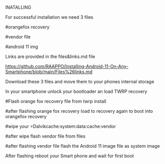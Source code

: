 INATALLING

For successful installation we need 3 files

#orangefox recovery

#vendor file

#android 11 img

Links are provided in the files&links.md file

https://github.com/RAAPPO/Installing-Android-11-On-Any-Smartphone/blob/main/Files%26links.md

Download these 3 files and move them to your phones internal storage

In your smartphone unlock your bootloader an load TWRP recovery

#Flash orange fox recovery file from twrp install

#after flashing orange fox recovery load to recovery again to boot into orangefox recovery

#wipe your =Dalvikcache:system:data:cache:vendor

#after wipe flash vendor file from files

#after flashing vendor file flash the Android 11 image file as system image

After flashing reboot your Smart phone and wait for first boot
